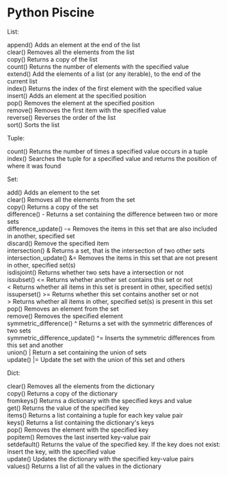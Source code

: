 # Python Piscine  
  
  
List:  
  
append()	Adds an element at the end of the list  
clear()	Removes all the elements from the list  
copy()	Returns a copy of the list  
count()	Returns the number of elements with the specified value  
extend()	Add the elements of a list (or any iterable), to the end of the current list  
index()	Returns the index of the first element with the specified value  
insert()	Adds an element at the specified position  
pop()	Removes the element at the specified position  
remove()	Removes the first item with the specified value  
reverse()	Reverses the order of the list  
sort()	Sorts the list  
  
  
Tuple:  
  
count()	Returns the number of times a specified value occurs in a tuple  
index()	Searches the tuple for a specified value and returns the position of where it was found  
  
  
Set:  
  
add()	 	Adds an element to the set  
clear()	 	Removes all the elements from the set  
copy()	 	Returns a copy of the set  
difference()	-	Returns a set containing the difference between two or more sets  
difference_update()	-=	Removes the items in this set that are also included in another, specified set  
discard()	 	Remove the specified item  
intersection()	&	Returns a set, that is the intersection of two other sets  
intersection_update()	&=	Removes the items in this set that are not present in other, specified set(s)  
isdisjoint()	 	Returns whether two sets have a intersection or not  
issubset()	<=	Returns whether another set contains this set or not  
 	<	Returns whether all items in this set is present in other, specified set(s)  
issuperset()	>=	Returns whether this set contains another set or not  
 	>	Returns whether all items in other, specified set(s) is present in this set  
pop()	 	Removes an element from the set  
remove()	 	Removes the specified element  
symmetric_difference()	^	Returns a set with the symmetric differences of two sets  
symmetric_difference_update()	^=	Inserts the symmetric differences from this set and another  
union()	|	Return a set containing the union of sets  
update()	|=	Update the set with the union of this set and others  
  
  
Dict:  
  
clear()	Removes all the elements from the dictionary  
copy()	Returns a copy of the dictionary  
fromkeys()	Returns a dictionary with the specified keys and value  
get()	Returns the value of the specified key  
items()	Returns a list containing a tuple for each key value pair  
keys()	Returns a list containing the dictionary's keys  
pop()	Removes the element with the specified key  
popitem()	Removes the last inserted key-value pair  
setdefault()	Returns the value of the specified key. If the key does not exist: insert the key, with the specified value  
update()	Updates the dictionary with the specified key-value pairs  
values()	Returns a list of all the values in the dictionary